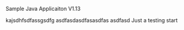 
Sample Java Applicaiton V1.13

kajsdhfsdfassgsdfg
asdfasdasdfasasdfas
asdfasd
Just a testing 
start
